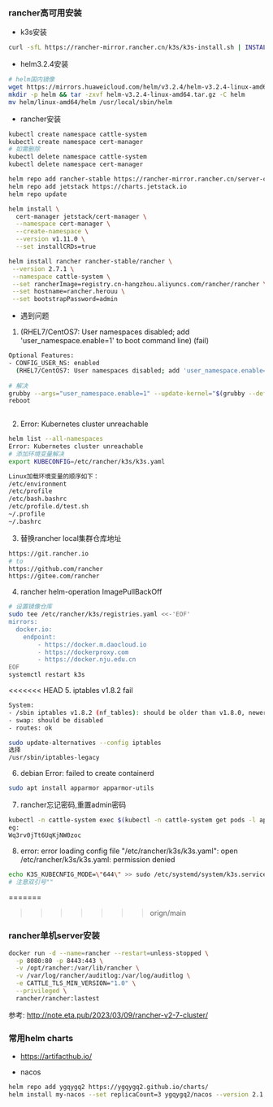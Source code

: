 ### rancher高可用安装

* k3s安装

```bash
curl -sfL https://rancher-mirror.rancher.cn/k3s/k3s-install.sh | INSTALL_K3S_MIRROR=cn INSTALL_K3S_VERSION=v1.24.10+k3s1 sh -s -
```

* helm3.2.4安装

```bash
# helm国内镜像
wget https://mirrors.huaweicloud.com/helm/v3.2.4/helm-v3.2.4-linux-amd64.tar.gz
mkdir -p helm && tar -zxvf helm-v3.2.4-linux-amd64.tar.gz -C helm
mv helm/linux-amd64/helm /usr/local/sbin/helm
```

* rancher安装

```bash
kubectl create namespace cattle-system
kubectl create namespace cert-manager
# 如需删除
kubectl delete namespace cattle-system
kubectl delete namespace cert-manager 
```

```bash
helm repo add rancher-stable https://rancher-mirror.rancher.cn/server-charts/stable
helm repo add jetstack https://charts.jetstack.io
helm repo update
```

```bash
helm install \
  cert-manager jetstack/cert-manager \
  --namespace cert-manager \
  --create-namespace \
  --version v1.11.0 \
  --set installCRDs=true
```

```bash
helm install rancher rancher-stable/rancher \
 --version 2.7.1 \
 --namespace cattle-system \
 --set rancherImage=registry.cn-hangzhou.aliyuncs.com/rancher/rancher \
 --set hostname=rancher.herouu \
 --set bootstrapPassword=admin
```

* 遇到问题

1. (RHEL7/CentOS7: User namespaces disabled; add 'user_namespace.enable=1' to boot command line) (fail)

```bash
Optional Features:
- CONFIG_USER_NS: enabled
  (RHEL7/CentOS7: User namespaces disabled; add 'user_namespace.enable=1' to boot command line) (fail)
  
# 解决
grubby --args="user_namespace.enable=1" --update-kernel="$(grubby --default-kernel)"
reboot  
  
```

2. Error: Kubernetes cluster unreachable

```bash
helm list --all-namespaces
Error: Kubernetes cluster unreachable
# 添加环境变量解决
export KUBECONFIG=/etc/rancher/k3s/k3s.yaml
```

```bash
Linux加载环境变量的顺序如下：
/etc/environment
/etc/profile
/etc/bash.bashrc
/etc/profile.d/test.sh
~/.profile
~/.bashrc
```

3. 替换rancher local集群仓库地址

``` bash
https://git.rancher.io 
# to
https://github.com/rancher
https://gitee.com/rancher
```

4. rancher helm-operation  ImagePullBackOff  

```bash
# 设置镜像仓库
sudo tee /etc/rancher/k3s/registries.yaml <<-'EOF'
mirrors:
  docker.io:
    endpoint:
        - https://docker.m.daocloud.io
        - https://dockerproxy.com
        - https://docker.nju.edu.cn
EOF
systemctl restart k3s

```

<<<<<<< HEAD
5. iptables v1.8.2 fail

```bash
System:
- /sbin iptables v1.8.2 (nf_tables): should be older than v1.8.0, newer than v1.8.3, or in legacy mode (fail)
- swap: should be disabled
- routes: ok

sudo update-alternatives --config iptables
选择
/usr/sbin/iptables-legacy 
```

6. debian   Error: failed to create containerd 

```bash
sudo apt install apparmor apparmor-utils
```

7. rancher忘记密码,重置admin密码
```bash
kubectl -n cattle-system exec $(kubectl -n cattle-system get pods -l app=rancher | grep '1/1' | head -1 | awk '{ print $1 }') -- reset-password
eg:
Wq3rv0jTt6UqKjNW0zoc
```

8. error: error loading config file "/etc/rancher/k3s/k3s.yaml": open /etc/rancher/k3s/k3s.yaml: permission denied
```bash
echo K3S_KUBECNFIG_MODE=\"644\" >> sudo /etc/systemd/system/k3s.service.env
# 注意双引号""
```
=======
>>>>>>> orign/main
### rancher单机server安装
```bash
docker run -d --name=rancher --restart=unless-stopped \
  -p 8080:80 -p 8443:443 \
  -v /opt/rancher:/var/lib/rancher \
  -v /var/log/rancher/auditlog:/var/log/auditlog \
  -e CATTLE_TLS_MIN_VERSION="1.0" \
  --privileged \
  rancher/rancher:lastest
```

参考: http://note.eta.pub/2023/03/09/rancher-v2-7-cluster/



### 常用helm charts

* https://artifacthub.io/

* nacos 
```bash
helm repo add ygqygq2 https://ygqygq2.github.io/charts/
helm install my-nacos --set replicaCount=3 ygqygq2/nacos --version 2.1.4
```